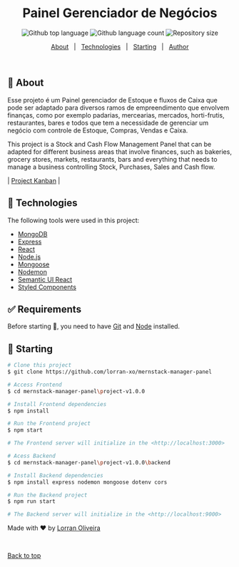 <h1 align="center">Painel Gerenciador de Negócios</h1>

<p align="center">
  <img alt="Github top language" src="https://img.shields.io/github/languages/top/lorran-xo/mernstack-manager-panel?color=56BEB8">

  <img alt="Github language count" src="https://img.shields.io/github/languages/count/lorran-xo/mernstack-manager-panel?color=56BEB8">

  <img alt="Repository size" src="https://img.shields.io/github/repo-size/lorran-xo/mernstack-manager-panel?color=56BEB8">

  <!-- <img alt="Github issues" src="https://img.shields.io/github/issues/lorran-xo/mernstack-manager-panel?color=56BEB8" /> -->

  <!-- <img alt="Github forks" src="https://img.shields.io/github/forks/lorran-xo/mernstack-manager-panel?color=56BEB8" /> -->

  <!-- <img alt="Github stars" src="https://img.shields.io/github/stars/lorran-xo/mernstack-manager-panel?color=56BEB8" /> -->
</p>

<!-- Status -->

<!-- <h4 align="center"> 
	 Painel Gerenciador de Negócios 🚀
</h4> 

<hr> -->

<p align="center">
  <a href="#dart-about">About</a> &#xa0; | &#xa0; 
  <a href="#rocket-technologies">Technologies</a> &#xa0; | &#xa0;
  <a href="#checkered_flag-starting">Starting</a> &#xa0; | &#xa0;
  <a href="https://github.com/lorran-xo" target="_blank">Author</a>
</p>

<br>

## :dart: About ##

Esse projeto é um Painel gerenciador de Estoque e fluxos de Caixa que pode ser adaptado para diversos 
ramos de empreendimento que envolvem finanças, como por exemplo padarias, mercearias, mercados, horti-frutis, restaurantes, bares e 
todos que tem a necessidade de gerenciar um negócio com controle de Estoque, Compras, Vendas e Caixa.

This project is a Stock and Cash Flow Management Panel that can be adapted for different
business areas that involve finances, such as bakeries, grocery stores, markets, restaurants, bars and
everything that needs to manage a business controlling Stock, Purchases, Sales and Cash flow.

   | [Project Kanban](https://github.com/lorran-xo/mernstack-manager-panel/projects/1) |

## :rocket: Technologies ##

The following tools were used in this project:

- [MongoDB](https://www.mongodb.com/)
- [Express](https://expressjs.com/)
- [React](https://reactjs.org/)
- [Node.js](https://nodejs.org/)
- [Mongoose](https://mongoosejs.com/)
- [Nodemon](https://nodemon.io/)
- [Semantic UI React](https://react.semantic-ui.com/)
- [Styled Components](https://styled-components.com/)

## :white_check_mark: Requirements ##

Before starting :checkered_flag:, you need to have [Git](https://git-scm.com) and [Node](https://nodejs.org/en/) installed.

## :checkered_flag: Starting ##

```bash
# Clone this project
$ git clone https://github.com/lorran-xo/mernstack-manager-panel

# Access Frontend
$ cd mernstack-manager-panel\project-v1.0.0

# Install Frontend dependencies
$ npm install

# Run the Frontend project
$ npm start

# The Frontend server will initialize in the <http://localhost:3000>

# Acess Backend 
$ cd mernstack-manager-panel\project-v1.0.0\backend

# Install Backend dependencies
$ npm install express nodemon mongoose dotenv cors

# Run the Backend project
$ npm run start

# The Backend server will initialize in the <http://localhost:9000>

```

Made with :heart: by <a href="https://github.com/lorran-xo" target="_blank">Lorran Oliveira</a>

&#xa0;

<a href="#top">Back to top</a>
